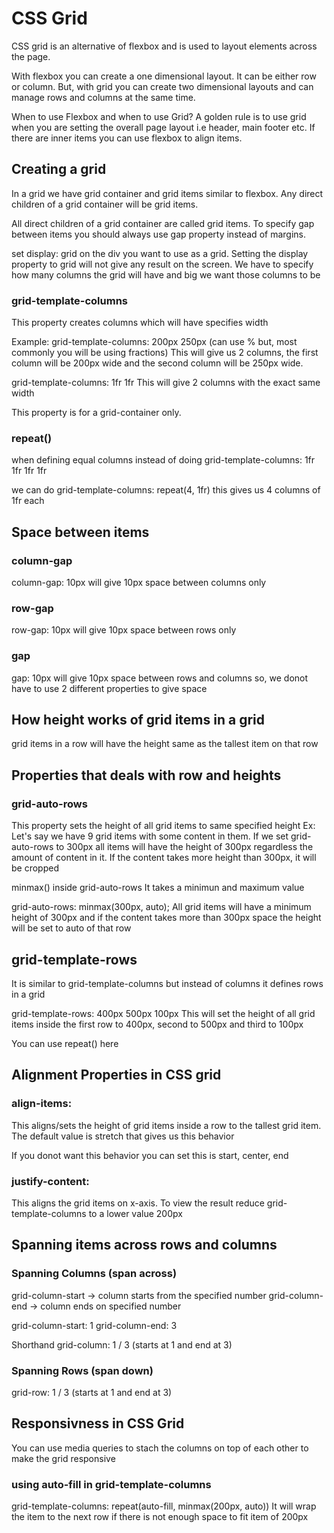 # CSS Grid

CSS grid is an alternative of flexbox and is used to layout elements across the page.

With flexbox you can create a one dimensional layout. It can be either row or column. But, with grid you can create two dimensional layouts and can manage rows and columns at the same time.

When to use Flexbox and when to use Grid?
A golden rule is to use grid when you are setting the overall page layout i.e header, main footer etc. If there are inner items you can use flexbox to align items.

## Creating a grid

In a grid we have grid container and grid items similar to flexbox. Any direct children of a grid container will be grid items.

All direct children of a grid container are called grid items. To specify gap between items you should always use gap property instead of margins.

set display: grid on the div you want to use as a grid. Setting the display property to grid will not give any result on the screen. We have to specify how many columns the grid will have and big we want those columns to be

### grid-template-columns

This property creates columns which will have specifies width

Example:
grid-template-columns: 200px 250px (can use % but, most commonly you will be using fractions)
This will give us 2 columns, the first column will be 200px wide and the second column will be 250px wide.

grid-template-columns: 1fr 1fr
This will give 2 columns with the exact same width

This property is for a grid-container only.

### repeat()

when defining equal columns instead of doing
grid-template-columns: 1fr 1fr 1fr 1fr

we can do
grid-template-columns: repeat(4, 1fr)
this gives us 4 columns of 1fr each

## Space between items

### column-gap

column-gap: 10px will give 10px space between columns only

### row-gap

row-gap: 10px will give 10px space between rows only

### gap

gap: 10px will give 10px space between rows and columns so, we donot have to use 2 different properties to give space

## How height works of grid items in a grid

grid items in a row will have the height same as the tallest item on that row

## Properties that deals with row and heights

### grid-auto-rows

This property sets the height of all grid items to same specified height
Ex: Let's say we have 9 grid items with some content in them. If we set grid-auto-rows to 300px all items will have the height of 300px regardless the amount of content in it. If the content takes more height than 300px, it will be cropped

minmax() inside grid-auto-rows
It takes a minimun and maximum value

grid-auto-rows: minmax(300px, auto);
All grid items will have a minimum height of 300px and if the content takes more than 300px space the height will be set to auto of that row

## grid-template-rows

It is similar to grid-template-columns but instead of columns it defines rows in a grid

grid-template-rows: 400px 500px 100px
This will set the height of all grid items inside the first row to 400px, second to 500px and third to 100px

You can use repeat() here

## Alignment Properties in CSS grid

### align-items:

This aligns/sets the height of grid items inside a row to the tallest grid item. The default value is stretch that gives us this behavior

If you donot want this behavior you can set this is start, center, end

### justify-content:

This aligns the grid items on x-axis. To view the result reduce grid-template-columns to a lower value 200px

## Spanning items across rows and columns

### Spanning Columns (span across)

grid-column-start -> column starts from the specified number
grid-column-end -> column ends on specified number

grid-column-start: 1
grid-column-end: 3

Shorthand
grid-column: 1 / 3 (starts at 1 and end at 3)

### Spanning Rows (span down)

grid-row: 1 / 3 (starts at 1 and end at 3)

## Responsivness in CSS Grid

You can use media queries to stach the columns on top of each other to make the grid responsive

### using auto-fill in grid-template-columns

grid-template-columns: repeat(auto-fill, minmax(200px, auto))
It will wrap the item to the next row if there is not enough space to fit item of 200px
